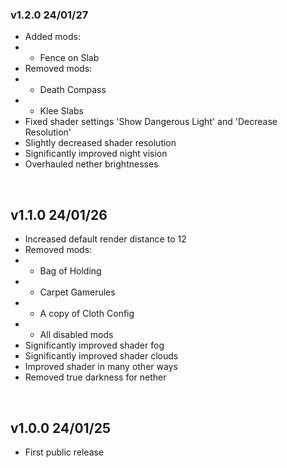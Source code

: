 ### v1.2.0 24/01/27

- Added mods:
- - Fence on Slab
- Removed mods:
- - Death Compass
- - Klee Slabs
- Fixed shader settings 'Show Dangerous Light' and 'Decrease Resolution'
- Slightly decreased shader resolution
- Significantly improved night vision
- Overhauled nether brightnesses

<br>

## v1.1.0 24/01/26

- Increased default render distance to 12
- Removed mods:
- - Bag of Holding
- - Carpet Gamerules
- - A copy of Cloth Config
- - All disabled mods
- Significantly improved shader fog
- Significantly improved shader clouds
- Improved shader in many other ways
- Removed true darkness for nether

<br>

## v1.0.0 24/01/25

- First public release
